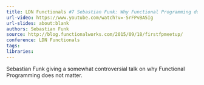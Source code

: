```yaml
---
title: LDN Functionals #7 Sebastian Funk: Why Functional Programming doesn't matter
url-video: https://www.youtube.com/watch?v=-5rFPvBA5Ig
url-slides: about:blank
authors: Sebastian Funk
source: http://blog.functionalworks.com/2015/09/18/firstfpmeetup/
conference: LDN Functionals
tags: 
libraries: 
---
```


Sebastian Funk giving a somewhat controversial talk on why Functional Programming does not matter.